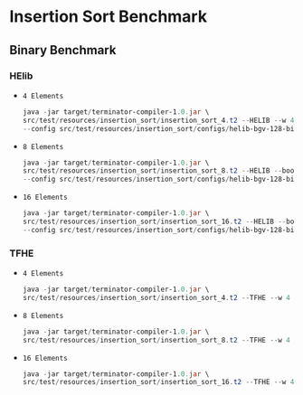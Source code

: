 # Insertion Sort Benchmark
## Binary Benchmark

### HElib
* `4 Elements`
  ```powershell
  java -jar target/terminator-compiler-1.0.jar \
  src/test/resources/insertion_sort/insertion_sort_4.t2 --HELIB --w 4 \
  --config src/test/resources/insertion_sort/configs/helib-bgv-128-bin.config
  ```
* `8 Elements`
  ```powershell
  java -jar target/terminator-compiler-1.0.jar \
  src/test/resources/insertion_sort/insertion_sort_8.t2 --HELIB --bootstrap --w 4 \
  --config src/test/resources/insertion_sort/configs/helib-bgv-128-bin-boot-big.config
  ```
* `16 Elements`
  ```powershell
  java -jar target/terminator-compiler-1.0.jar \
  src/test/resources/insertion_sort/insertion_sort_16.t2 --HELIB --bootstrap --w 4 \
  --config src/test/resources/insertion_sort/configs/helib-bgv-128-bin-boot-big.config
  ```

### TFHE
* `4 Elements`
  ```powershell
  java -jar target/terminator-compiler-1.0.jar \
  src/test/resources/insertion_sort/insertion_sort_4.t2 --TFHE --w 4
  ```
* `8 Elements`
  ```powershell
  java -jar target/terminator-compiler-1.0.jar \
  src/test/resources/insertion_sort/insertion_sort_8.t2 --TFHE --w 4
  ```
* `16 Elements`
  ```powershell
  java -jar target/terminator-compiler-1.0.jar \
  src/test/resources/insertion_sort/insertion_sort_16.t2 --TFHE --w 4
  ```
